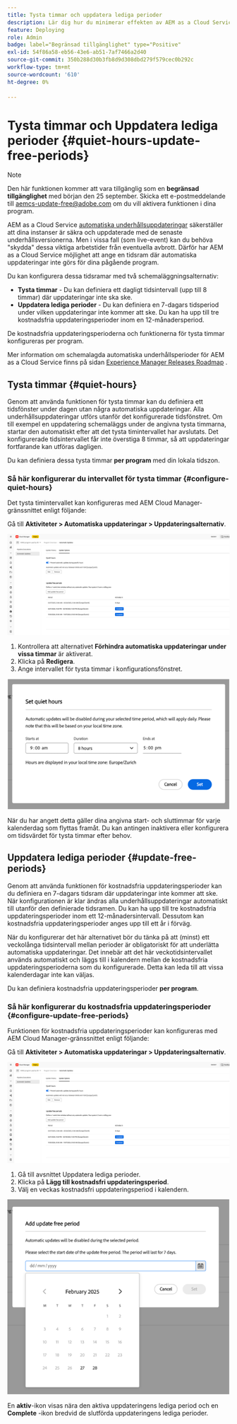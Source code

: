 ```yaml
---
title: Tysta timmar och uppdatera lediga perioder
description: Lär dig hur du minimerar effekten av AEM as a Cloud Service automatiska uppdateringar genom att använda tysta timmar och uppdateringsfria perioder.
feature: Deploying
role: Admin
badge: label="Begränsad tillgänglighet" type="Positive"
exl-id: 54f86a58-eb56-43e6-ab51-7af7466a2d40
source-git-commit: 350b288d30b3fb8d9d308dbd279f579cec0b292c
workflow-type: tm+mt
source-wordcount: '610'
ht-degree: 0%

---
```


# Tysta timmar och Uppdatera lediga perioder {#quiet-hours-update-free-periods}

>[!NOTE]
>Den här funktionen kommer att vara tillgänglig som en **begränsad tillgänglighet** med början den 25 september. Skicka ett e-postmeddelande till [aemcs-update-free@adobe.com](mailto:aemcs-update-free@adobe.com) om du vill aktivera funktionen i dina program.

AEM as a Cloud Service [automatiska underhållsuppdateringar](/help/implementing/deploying/aem-version-updates.md) säkerställer att dina instanser är säkra och uppdaterade med de senaste underhållsversionerna. Men i vissa fall (som live-event) kan du behöva &quot;skydda&quot; dessa viktiga arbetstider från eventuella avbrott. Därför har AEM as a Cloud Service möjlighet att ange en tidsram där automatiska uppdateringar inte görs för dina pågående program.

Du kan konfigurera dessa tidsramar med två schemaläggningsalternativ:

* **Tysta timmar** - Du kan definiera ett dagligt tidsintervall (upp till 8 timmar) där uppdateringar inte ska ske.
* **Uppdatera lediga perioder** - Du kan definiera en 7-dagars tidsperiod under vilken uppdateringar inte kommer att ske. Du kan ha upp till tre kostnadsfria uppdateringsperioder inom en 12-månadersperiod.

De kostnadsfria uppdateringsperioderna och funktionerna för tysta timmar konfigureras per program.

Mer information om schemalagda automatiska underhållsperioder för AEM as a Cloud Service finns på sidan [Experience Manager Releases Roadmap](https://experienceleague.adobe.com/sv/docs/experience-manager-release-information/aem-release-updates/update-releases-roadmap) .

## Tysta timmar {#quiet-hours}

Genom att använda funktionen för tysta timmar kan du definiera ett tidsfönster under dagen utan några automatiska uppdateringar. Alla underhållsuppdateringar utförs utanför det konfigurerade tidsfönstret. Om till exempel en uppdatering schemaläggs under de angivna tysta timmarna, startar den automatiskt efter att det tysta timintervallet har avslutats. Det konfigurerade tidsintervallet får inte överstiga 8 timmar, så att uppdateringar fortfarande kan utföras dagligen.

Du kan definiera dessa tysta timmar **per program** med din lokala tidszon.

### Så här konfigurerar du intervallet för tysta timmar {#configure-quiet-hours}

Det tysta timintervallet kan konfigureras med AEM Cloud Manager-gränssnittet enligt följande:

Gå till **Aktiviteter > Automatiska uppdateringar > Uppdateringsalternativ**.

![Konfiguration](assets/main-config.png)

1. Kontrollera att alternativet **Förhindra automatiska uppdateringar under vissa timmar** är aktiverat.
2. Klicka på **Redigera**.
3. Ange intervallet för tysta timmar i konfigurationsfönstret.

![Konfiguration för tysta timmar](assets/quiet-hours.png)

När du har angett detta gäller dina angivna start- och sluttimmar för varje kalenderdag som flyttas framåt. Du kan antingen inaktivera eller konfigurera om tidsvärdet för tysta timmar efter behov.

## Uppdatera lediga perioder {#update-free-periods}

Genom att använda funktionen för kostnadsfria uppdateringsperioder kan du definiera en 7-dagars tidsram där uppdateringar inte kommer att ske. När konfigurationen är klar ändras alla underhållsuppdateringar automatiskt till utanför den definierade tidsramen. Du kan ha upp till tre kostnadsfria uppdateringsperioder inom ett 12-månadersintervall. Dessutom kan kostnadsfria uppdateringsperioder anges upp till ett år i förväg.

När du konfigurerar det här alternativet bör du tänka på att (minst) ett veckolånga tidsintervall mellan perioder är obligatoriskt för att underlätta automatiska uppdateringar. Det innebär att det här veckotidsintervallet används automatiskt och läggs till i kalendern mellan de kostnadsfria uppdateringsperioderna som du konfigurerade. Detta kan leda till att vissa kalenderdagar inte kan väljas.

Du kan definiera kostnadsfria uppdateringsperioder **per program**.

### Så här konfigurerar du kostnadsfria uppdateringsperioder {#configure-update-free-periods}

Funktionen för kostnadsfria uppdateringsperioder kan konfigureras med AEM Cloud Manager-gränssnittet enligt följande:

Gå till **Aktiviteter > Automatiska uppdateringar > Uppdateringsalternativ**.

![Konfiguration](assets/main-config.png)

1. Gå till avsnittet Uppdatera lediga perioder.
2. Klicka på **Lägg till kostnadsfri uppdateringsperiod**.
3. Välj en veckas kostnadsfri uppdateringsperiod i kalendern.

![Uppdatera konfiguration för lediga perioder](assets/update-free-periods.png)

En **aktiv**-ikon visas nära den aktiva uppdateringens lediga period och en **Complete** -ikon bredvid de slutförda uppdateringens lediga perioder.
